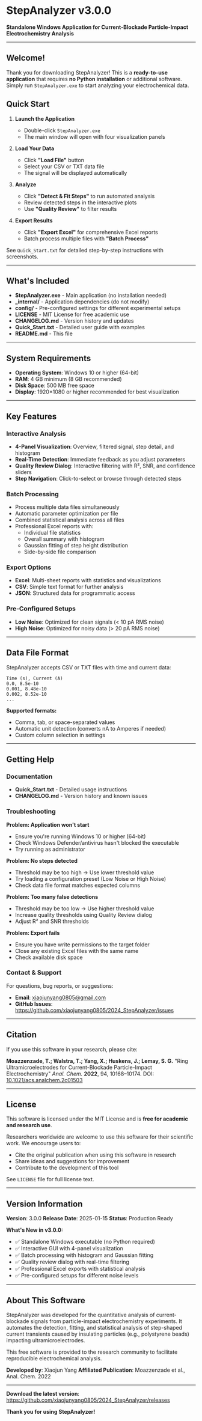 # StepAnalyzer v3.0.0

**Standalone Windows Application for Current-Blockade Particle-Impact Electrochemistry Analysis**

---

## Welcome!

Thank you for downloading StepAnalyzer! This is a **ready-to-use application** that requires **no Python installation** or additional software. Simply run `StepAnalyzer.exe` to start analyzing your electrochemical data.

## Quick Start

1. **Launch the Application**
   - Double-click `StepAnalyzer.exe`
   - The main window will open with four visualization panels

2. **Load Your Data**
   - Click **"Load File"** button
   - Select your CSV or TXT data file
   - The signal will be displayed automatically

3. **Analyze**
   - Click **"Detect & Fit Steps"** to run automated analysis
   - Review detected steps in the interactive plots
   - Use **"Quality Review"** to filter results

4. **Export Results**
   - Click **"Export Excel"** for comprehensive Excel reports
   - Batch process multiple files with **"Batch Process"**

See `Quick_Start.txt` for detailed step-by-step instructions with screenshots.

---

## What's Included

- **StepAnalyzer.exe** - Main application (no installation needed)
- **_internal/** - Application dependencies (do not modify)
- **config/** - Pre-configured settings for different experimental setups
- **LICENSE** - MIT License for free academic use
- **CHANGELOG.md** - Version history and updates
- **Quick_Start.txt** - Detailed user guide with examples
- **README.md** - This file

---

## System Requirements

- **Operating System**: Windows 10 or higher (64-bit)
- **RAM**: 4 GB minimum (8 GB recommended)
- **Disk Space**: 500 MB free space
- **Display**: 1920×1080 or higher recommended for best visualization

---

## Key Features

### Interactive Analysis
- **4-Panel Visualization**: Overview, filtered signal, step detail, and histogram
- **Real-Time Detection**: Immediate feedback as you adjust parameters
- **Quality Review Dialog**: Interactive filtering with R², SNR, and confidence sliders
- **Step Navigation**: Click-to-select or browse through detected steps

### Batch Processing
- Process multiple data files simultaneously
- Automatic parameter optimization per file
- Combined statistical analysis across all files
- Professional Excel reports with:
  - Individual file statistics
  - Overall summary with histogram
  - Gaussian fitting of step height distribution
  - Side-by-side file comparison

### Export Options
- **Excel**: Multi-sheet reports with statistics and visualizations
- **CSV**: Simple text format for further analysis
- **JSON**: Structured data for programmatic access

### Pre-Configured Setups
- **Low Noise**: Optimized for clean signals (< 10 pA RMS noise)
- **High Noise**: Optimized for noisy data (> 20 pA RMS noise)

---

## Data File Format

StepAnalyzer accepts CSV or TXT files with time and current data:

```
Time (s), Current (A)
0.0, 8.5e-10
0.001, 8.48e-10
0.002, 8.52e-10
...
```

**Supported formats:**
- Comma, tab, or space-separated values
- Automatic unit detection (converts nA to Amperes if needed)
- Custom column selection in settings

---

## Getting Help

### Documentation
- **Quick_Start.txt** - Detailed usage instructions
- **CHANGELOG.md** - Version history and known issues

### Troubleshooting

**Problem: Application won't start**
- Ensure you're running Windows 10 or higher (64-bit)
- Check Windows Defender/antivirus hasn't blocked the executable
- Try running as administrator

**Problem: No steps detected**
- Threshold may be too high → Use lower threshold value
- Try loading a configuration preset (Low Noise or High Noise)
- Check data file format matches expected columns

**Problem: Too many false detections**
- Threshold may be too low → Use higher threshold value
- Increase quality thresholds using Quality Review dialog
- Adjust R² and SNR thresholds

**Problem: Export fails**
- Ensure you have write permissions to the target folder
- Close any existing Excel files with the same name
- Check available disk space

### Contact & Support

For questions, bug reports, or suggestions:
- **Email**: xiaojunyang0805@gmail.com
- **GitHub Issues**: https://github.com/xiaojunyang0805/2024_StepAnalyzer/issues

---

## Citation

If you use this software in your research, please cite:

**Moazzenzade, T.; Walstra, T.; Yang, X.; Huskens, J.; Lemay, S. G.**
"Ring Ultramicroelectrodes for Current-Blockade Particle-Impact Electrochemistry"
*Anal. Chem.* **2022**, 94, 10168–10174.
DOI: [10.1021/acs.analchem.2c01503](https://doi.org/10.1021/acs.analchem.2c01503)

---

## License

This software is licensed under the MIT License and is **free for academic and research use**.

Researchers worldwide are welcome to use this software for their scientific work. We encourage users to:
- Cite the original publication when using this software in research
- Share ideas and suggestions for improvement
- Contribute to the development of this tool

See `LICENSE` file for full license text.

---

## Version Information

**Version**: 3.0.0
**Release Date**: 2025-01-15
**Status**: Production Ready

**What's New in v3.0.0:**
- ✅ Standalone Windows executable (no Python required)
- ✅ Interactive GUI with 4-panel visualization
- ✅ Batch processing with histogram and Gaussian fitting
- ✅ Quality review dialog with real-time filtering
- ✅ Professional Excel exports with statistical analysis
- ✅ Pre-configured setups for different noise levels

---

## About This Software

StepAnalyzer was developed for the quantitative analysis of current-blockade signals from particle-impact electrochemistry experiments. It automates the detection, fitting, and statistical analysis of step-shaped current transients caused by insulating particles (e.g., polystyrene beads) impacting ultramicroelectrodes.

This free software is provided to the research community to facilitate reproducible electrochemical analysis.

**Developed by**: Xiaojun Yang
**Affiliated Publication**: Moazzenzade et al., Anal. Chem. 2022

---

**Download the latest version**: https://github.com/xiaojunyang0805/2024_StepAnalyzer/releases

**Thank you for using StepAnalyzer!**
